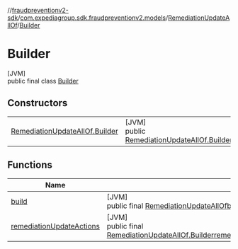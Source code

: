 //[fraudpreventionv2-sdk](../../../../index.md)/[com.expediagroup.sdk.fraudpreventionv2.models](../../index.md)/[RemediationUpdateAllOf](../index.md)/[Builder](index.md)

# Builder

[JVM]\
public final class [Builder](index.md)

## Constructors

| | |
|---|---|
| [RemediationUpdateAllOf.Builder](-remediation-update-all-of.-builder.md) | [JVM]<br>public [RemediationUpdateAllOf.Builder](index.md)[RemediationUpdateAllOf.Builder](-remediation-update-all-of.-builder.md)([List](https://docs.oracle.com/javase/8/docs/api/java/util/List.html)&lt;[RemediationUpdateAction](../../-remediation-update-action/index.md)&gt;remediationUpdateActions) |

## Functions

| Name | Summary |
|---|---|
| [build](build.md) | [JVM]<br>public final [RemediationUpdateAllOf](../index.md)[build](build.md)() |
| [remediationUpdateActions](remediation-update-actions.md) | [JVM]<br>public final [RemediationUpdateAllOf.Builder](index.md)[remediationUpdateActions](remediation-update-actions.md)([List](https://docs.oracle.com/javase/8/docs/api/java/util/List.html)&lt;[RemediationUpdateAction](../../-remediation-update-action/index.md)&gt;remediationUpdateActions) |
